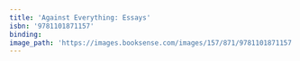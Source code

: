 ```yaml
---
title: 'Against Everything: Essays'
isbn: '9781101871157'
binding:
image_path: 'https://images.booksense.com/images/157/871/9781101871157.jpg'
---
```




